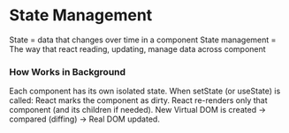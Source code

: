 # State Management
State = data that changes over time in a component
State management = The way that react reading, updating, manage data across component

### How Works in Background
Each component has its own isolated state.
When setState (or useState) is called:
React marks the component as dirty.
React re-renders only that component (and its children if needed).
New Virtual DOM is created → compared (diffing) → Real DOM updated.